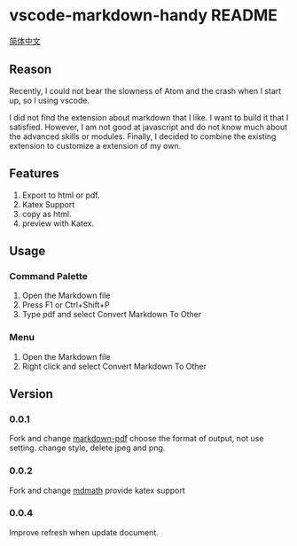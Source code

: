 # vscode-markdown-handy README

[简体中文](README_CN.md)

## Reason

Recently, I could not bear the slowness of Atom and the crash when I start up, so I using vscode.

I did not find the extension about markdown that I like. I want to build it that I satisfied. However, I am not good at javascript and do not know much about the advanced skills or modules. Finally, I decided to combine the existing extension to customize a extension of my own.

## Features

1. Export to html or pdf.
1. Katex Support
1. copy as html.
1. preview with Katex.

## Usage

### Command Palette

1. Open the Markdown file
1. Press F1 or Ctrl+Shift+P
1. Type pdf and select Convert Markdown To Other

### Menu

1. Open the Markdown file
1. Right click and select Convert Markdown To Other

## Version

### 0.0.1 

Fork and change [markdown-pdf](https://github.com/yzane/vscode-markdown-pdf)
choose the format of output, not use setting.
change style, delete jpeg and png.

### 0.0.2

Fork and change [mdmath](https://github.com/goessner/mdmath)
provide katex support

### 0.0.4

Improve refresh when update document.